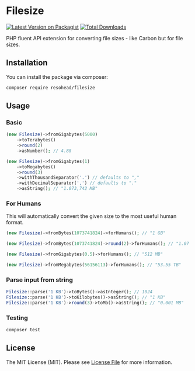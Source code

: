# Filesize

[![Latest Version on Packagist](https://img.shields.io/packagist/v/resohead/filesize.svg?style=flat-square)](https://packagist.org/packages/resohead/filesize)
[![Total Downloads](https://img.shields.io/packagist/dt/resohead/filesize.svg?style=flat-square)](https://packagist.org/packages/resohead/filesize)

PHP fluent API extension for converting file sizes - like Carbon but for file sizes.

## Installation

You can install the package via composer:

```bash
composer require resohead/filesize
```

## Usage

### Basic

```php
(new Filesize)->fromGigabytes(5000)
    ->toTerabytes()
    ->round(2)
    ->asNumber(); // 4.88

(new Filesize)->fromGigabytes(1)
    ->toMegabytes()
    ->round(3)
    ->withThousandSeparator('.') // defaults to ","
    ->withDecimalSeparator(',') // defaults to "."
    ->asString(); // "1.073,742 MB"
```

### For Humans
This will automatically convert the given size to the most useful human format.

```php
(new Filesize)->fromBytes(1073741824)->forHumans(); // "1 GB"

(new Filesize)->fromBytes(1073741824)->round(2)->forHumans(); // "1.07 GB"

(new Filesize)->fromGigabytes(0.5)->forHumans(); // "512 MB"

(new Filesize)->fromMegabytes(56156113)->forHumans(); // "53.55 TB"
```

### Parse input from string
``` php
Filesize::parse('1 KB')->toBytes()->asInteger(); // 1024
Filesize::parse('1 KB')->toKilobytes()->asString(); // "1 KB"
Filesize::parse('1 KB')->round(3)->toMb()->asString(); // "0.001 MB"
```

### Testing

``` bash
composer test
```

## License

The MIT License (MIT). Please see [License File](LICENSE.md) for more information.

